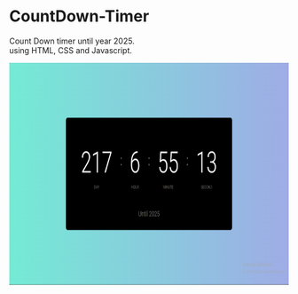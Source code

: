 # CountDown-Timer

<p>Count Down timer until year 2025.<br/>
using HTML, CSS and Javascript.</p>

<p align="center">
  <img src="https://github.com/nikitaa03/CountDown-Timer/blob/main/Screenshot%20(8).png" width="800" height="400">

</p>

